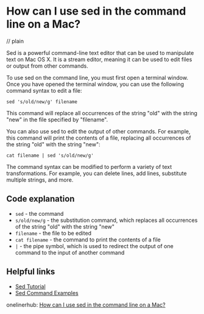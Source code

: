 # How can I use sed in the command line on a Mac?
// plain

Sed is a powerful command-line text editor that can be used to manipulate text on Mac OS X. It is a stream editor, meaning it can be used to edit files or output from other commands.

To use sed on the command line, you must first open a terminal window. Once you have opened the terminal window, you can use the following command syntax to edit a file:

```
sed 's/old/new/g' filename
```

This command will replace all occurrences of the string "old" with the string "new" in the file specified by "filename".

You can also use sed to edit the output of other commands. For example, this command will print the contents of a file, replacing all occurrences of the string "old" with the string "new":

```
cat filename | sed 's/old/new/g'
```

The command syntax can be modified to perform a variety of text transformations. For example, you can delete lines, add lines, substitute multiple strings, and more.

## Code explanation


- `sed` - the command
- `s/old/new/g` - the substitution command, which replaces all occurrences of the string "old" with the string "new"
- `filename` - the file to be edited
- `cat filename` - the command to print the contents of a file
- `|` - the pipe symbol, which is used to redirect the output of one command to the input of another command

## Helpful links

- [Sed Tutorial](https://www.grymoire.com/Unix/Sed.html)
- [Sed Command Examples](https://www.computerhope.com/unix/used.htm)

onelinerhub: [How can I use sed in the command line on a Mac?](https://onelinerhub.com/cli-sed/how-can-i-use-sed-in-the-command-line-on-a-mac)